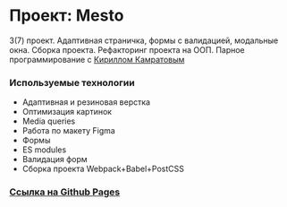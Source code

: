 # Проект: Mesto

3(7) проект. Адаптивная страничка, формы с валидацией, модальные окна. Сборка проекта.
Рефакторинг проекта на ООП. Парное программирование с [Кириллом Камратовым](https://github.com/KirillKamratov)

### Используемые технологии
- Адаптивная и резиновая верстка
- Оптимизация картинок
- Media queries
- Работа по макету Figma
- Формы
- ES modules
- Валидация форм
- Сборка проекта Webpack+Babel+PostCSS

### [Ссылка на Github Pages](https://frrenzy.github.io/mesto-project/)
